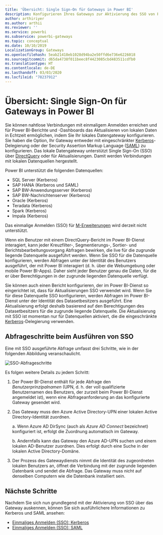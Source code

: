```yaml
---
title: 'Übersicht: Single Sign-On für Gateways in Power BI'
description: Konfigurieren Ihres Gateways zur Aktivierung des SSO von Power BI bei lokalen Datenquellen
author: arthiriyer
ms.author: arthii
ms.reviewer: ''
ms.service: powerbi
ms.subservice: powerbi-gateways
ms.topic: conceptual
ms.date: 10/10/2019
LocalizationGroup: Gateways
ms.openlocfilehash: 5eab21418eb1028d94ba2e50ffd6e736e6226018
ms.sourcegitcommit: d65da4738f011beec8f4423085cbd483511cdfb0
ms.translationtype: HT
ms.contentlocale: de-DE
ms.lasthandoff: 03/03/2020
ms.locfileid: "78237912"
---
```

# <a name="overview-of-single-sign-on-sso-for-gateways-in-power-bi"></a>Übersicht: Single Sign-On für Gateways in Power BI

Sie können nahtlose Verbindungen mit einmaligem Anmelden erreichen und für Power BI-Berichte und -Dashboards das Aktualisieren von lokalen Daten in Echtzeit ermöglichen, indem Sie Ihr lokales Datengateway konfigurieren. Sie haben die Option, Ihr Gateway entweder mit eingeschränkter [Kerberos](service-gateway-sso-kerberos.md)-Delegierung oder der Security Assertion Markup Language ([SAML](service-gateway-sso-saml.md)) zu konfigurieren. Das lokale Datengateway unterstützt Single Sign-On (SSO) über [DirectQuery](desktop-directquery-about.md) oder für Aktualisierungen. Damit werden Verbindungen mit lokalen Datenquellen hergestellt. 

Power BI unterstützt die folgenden Datenquellen:

* SQL Server (Kerberos)
* SAP HANA (Kerberos und SAML)
* SAP BW-Anwendungsserver (Kerberos)
* SAP BW-Nachrichtenserver (Kerberos) 
* Oracle (Kerberos) 
* Teradata (Kerberos)
* Spark (Kerberos)
* Impala (Kerberos)

Das einmalige Anmelden (SSO) für [M-Erweiterungen](https://github.com/microsoft/DataConnectors/blob/master/docs/m-extensions.md) wird derzeit nicht unterstützt.

Wenn ein Benutzer mit einem DirectQuery-Bericht im Power BI-Dienst interagiert, kann jeder Kreuzfilter-, Segmentierungs-, Sortier- und Berichtsbearbeitungsvorgang Abfragen bewirken, die live für die zugrunde liegende Datenquelle ausgeführt werden. Wenn Sie SSO für die Datenquelle konfigurieren, werden Abfragen unter der Identität des Benutzers ausgeführt, der mit Power BI interagiert (d. h. über die Webumgebung oder mobile Power BI-Apps). Daher sieht jeder Benutzer genau die Daten, für die er über Berechtigungen in der zugrunde liegenden Datenquelle verfügt. 

Sie können auch einen Bericht konfigurieren, der im Power BI-Dienst so eingerichtet ist, dass für Aktualisierungen SSO verwendet wird. Wenn Sie für diese Datenquelle SSO konfigurieren, werden Abfragen im Power BI-Dienst unter der Identität des Datasetbesitzers ausgeführt. Eine Aktualisierung erfolgt deshalb basierend auf den Berechtigungen des Datasetbesitzers für die zugrunde liegende Datenquelle. Die Aktualisierung mit SSO ist momentan nur für Datenquellen aktiviert, die die eingeschränkte [Kerberos](service-gateway-sso-kerberos.md)-Delegierung verwenden. 

## <a name="query-steps-when-running-sso"></a>Abfrageschritte beim Ausführen von SSO

Eine mit SSO ausgeführte Abfrage umfasst drei Schritte, wie in der folgenden Abbildung veranschaulicht.

![SSO-Abfrageschritte](media/service-gateway-sso-overview/sso-query-steps.png)

Es folgen weitere Details zu jedem Schritt:

1. Der Power BI-Dienst enthält für jede Abfrage den *Benutzerprinzipalnamen* (UPN, d. h. der voll qualifizierte Benutzernamen des Benutzers, der zurzeit beim Power BI-Dienst angemeldet ist), wenn eine Abfrageanforderung an das konfigurierte Gateway gesendet wird.

2. Das Gateway muss den Azure Active Directory-UPN einer lokalen Active Directory-Identität zuordnen.

   a. Wenn Azure AD DirSync (auch als *Azure AD Connect* bezeichnet) konfiguriert ist, erfolgt die Zuordnung automatisch im Gateway.

   b.  Andernfalls kann das Gateway den Azure AD-UPN suchen und einem lokalen AD-Benutzer zuordnen. Dies erfolgt durch eine Suche in der lokalen Active Directory-Domäne.

3. Der Prozess des Gatewaydiensts nimmt die Identität des zugeordneten lokalen Benutzers an, öffnet die Verbindung mit der zugrunde liegenden Datenbank und sendet die Abfrage. Das Gateway muss nicht auf denselben Computern wie die Datenbank installiert sein.

## <a name="next-steps"></a>Nächste Schritte

Nachdem Sie sich nun grundlegend mit der Aktivierung von SSO über das Gateway auskennen, können Sie sich ausführlichere Informationen zu Kerberos und SAML ansehen:

* [Einmaliges Anmelden (SSO): Kerberos](service-gateway-sso-kerberos.md)
* [Einmaliges Anmelden (SSO): SAML](service-gateway-sso-saml.md)
